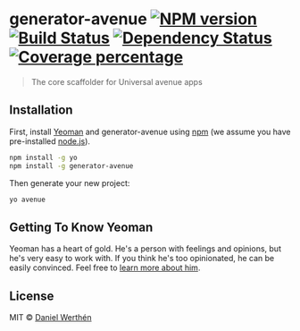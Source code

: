 # generator-avenue [![NPM version][npm-image]][npm-url] [![Build Status][travis-image]][travis-url] [![Dependency Status][daviddm-image]][daviddm-url] [![Coverage percentage][coveralls-image]][coveralls-url]
> The core scaffolder for Universal avenue apps

## Installation

First, install [Yeoman](http://yeoman.io) and generator-avenue using [npm](https://www.npmjs.com/) (we assume you have pre-installed [node.js](https://nodejs.org/)).

```bash
npm install -g yo
npm install -g generator-avenue
```

Then generate your new project:

```bash
yo avenue
```

## Getting To Know Yeoman

Yeoman has a heart of gold. He&#39;s a person with feelings and opinions, but he&#39;s very easy to work with. If you think he&#39;s too opinionated, he can be easily convinced. Feel free to [learn more about him](http://yeoman.io/).

## License

MIT © [Daniel Werthén]()


[npm-image]: https://badge.fury.io/js/generator-avenue.svg
[npm-url]: https://npmjs.org/package/generator-avenue
[travis-image]: https://travis-ci.org/UniversalAvenue/generator-avenue.svg?branch=master
[travis-url]: https://travis-ci.org/UniversalAvenue/generator-avenue
[daviddm-image]: https://david-dm.org/UniversalAvenue/generator-avenue.svg?theme=shields.io
[daviddm-url]: https://david-dm.org/UniversalAvenue/generator-avenue
[coveralls-image]: https://coveralls.io/repos/UniversalAvenue/generator-avenue/badge.svg
[coveralls-url]: https://coveralls.io/r/UniversalAvenue/generator-avenue
